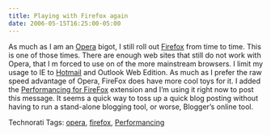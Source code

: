 ```yaml
---
title: Playing with Firefox again
date: 2006-05-15T16:25:00-05:00
---
```

As much as I am an [Opera](http://www.opera.com/) bigot, I still roll out [Firefox](http://www.mozilla.com/firefox/central/) from time to time. This is one of those times. There are enough web sites that still do not work with Opera, that I m forced to use on of the more mainstream browsers. I limit my usage to IE to [Hotmail](http://www.hotmail.com/) and Outlook Web Edition. As much as I prefer the raw speed advantage of Opera, FireFox does have more cool toys for it. I added the [Performancing for FireFox](http://performancing.com/firefox/handbook/about) extension and I&#8217;m using it right now to post this message. It seems a quick way to toss up a quick blog posting without having to run a stand-alone blogging tool, or worse, Blogger&#8217;s online tool.

Technorati Tags: <a href="http://technorati.com/tag/opera" rel="tag">opera</a>, <a href="http://technorati.com/tag/firefox" rel="tag">firefox</a>, <a href="http://technorati.com/tag/Performancing" rel="tag">Performancing</a>
